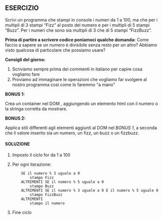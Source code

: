 ## ESERCIZIO

 Scrivi un programma che stampi in console i numeri da 1 a 100,
 ma che per i multipli di 3 stampi “Fizz” al posto del numero e per i multipli di 5 stampi “Buzz”.
 Per i numeri che sono sia multipli di 3 che di 5 stampi “FizzBuzz”.

 **Prima di partire a scrivere codice poniamoci qualche domanda:**
 Come faccio a sapere se un numero è divisibile senza resto per un altro?
 Abbiamo visto qualcosa di particolare che possiamo usare?

**Consigli del giorno:**

 1. Scriviamo sempre prima dei commenti in italiano per capire cosa vogliamo fare
 2. Proviamo ad immaginare le operazioni che vogliamo far svolgere al nostro programma così come lo faremmo "a mano"

 **BONUS 1:**

 Crea un container nel DOM , aggiungendo un elemento html con il numero o la stringa corretta da mostrare.

**BONUS 2:**

 Applica stili differenti agli elementi aggiunti al DOM nel *BONUS 1*, a seconda che il valore inserito sia un numero, un fizz, un buzz o un fizzbuzz.


 #### SOLUZIONE

 1. Imposto il ciclo for da 1 a 100

 2. Per ogni iterazione:
    
            SE il numero % 3 uguale a 0
                stampo Fizz
            ALTRIMENTI SE il numero % 5 uguale a 0 
                stampo Buzz
            ALTRIMENTI SE il numero % 3 uguale a 0 E il numero % 5 uguale 0
                stampo FizzBuzz
            ALTRIMENTI 
                stampo il numero

3. Fine ciclo